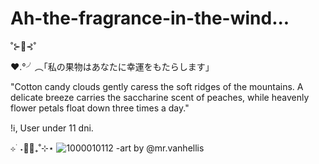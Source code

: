 # Ah-the-fragrance-in-the-wind...

˚⊱🪷⊰˚ 

♥︎.°╯︵「私の果物はあなたに幸運をもたらします」

"Cotton candy clouds gently caress the soft ridges of the mountains. 
A delicate breeze carries the saccharine scent of peaches, while heavenly flower petals float down three times a day."

!ℹ️, User under 11 dni.

⊹ ࣪ ˖🍑🍫₊˚⊹⋆
![1000010112](https://github.com/user-attachments/assets/fcf35bc0-93ae-4393-b004-25d18a40c004)
-art by @mr.vanhellis
